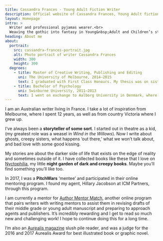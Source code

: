 ```yaml
---
title: Cassandra Frances - Young Adult Fiction Writer
description: Official website of Cassandra Frances, Young Adult fiction writer. I write about ghosts, creepy sisters, and bad love with some good kissing.
layout: Homepage
intro: >
  Writer and professional pyjamas wearer.<br>
  Weaving the gothic into fantasy in Young&nbsp;Adult and Children’s stories.
heading: About me
about:
  portrait:
    src: cassandra-frances-portrait.jpg
    alt: Photo portrait of writer Cassandra Frances
    width: 300
    height: 300
  degrees:
    - title: Master of Creative Writing, Publishing and Editing
      uni: The University of Melbourne, 2014–2015
      text: I graduated with First Class Honours. My thesis was on sisterhood in gothic fiction.
    - title: Bachelor of Psychology
      uni: Swinburne University, 2011–2013
      text: I went on exchange to Aalborg University in Denmark, where I studied Metafiction and Twentieth-Century Literature.
---
```


I am an Australian writer living in France. I take a lot of inspiration from Melbourne, where I spent 12 years, as well as from country Victoria where I grew up.

I’ve always been a **storyteller of some sort**. I started out in theatre as a kid, (my greatest role was a weasel in _Wind in the Willows_). Now I write about ghosts, creepy sisters, what happens ‘out there,’ what we won’t talk about, and bad love with some good kissing.

My stories are about the darker side of life that exists on the edge of reality and sometimes outside of it. I have collected books like these that I love on [Nyctophilia](/nyctophilia), my little **night garden of dark and creepy books**. Maybe you’ll find something you’ll like too.

In 2017, I was a **PitchWars** ‘mentee’ and participated in their online mentoring program. I found my agent, Hillary Jacobson at ICM Partners, through this program.

I am currently a mentor for [Author Mentor Match](https://www.authormentormatch.com), another online program that pairs writers with writing mentors to assist them in revising drafts of their middle grade or young adult manuscript and preparing to approach agents and publishers. It’s incredibly rewarding and I get to read so much new and challenging work! I hope to continue doing this for a long time.

I’m also an [Aurealis magazine](https://aurealis.com.au/) slush pile reader, and was a judge for the 2016 and 2017 Aurealis Award for best illustrated book or graphic novel.

